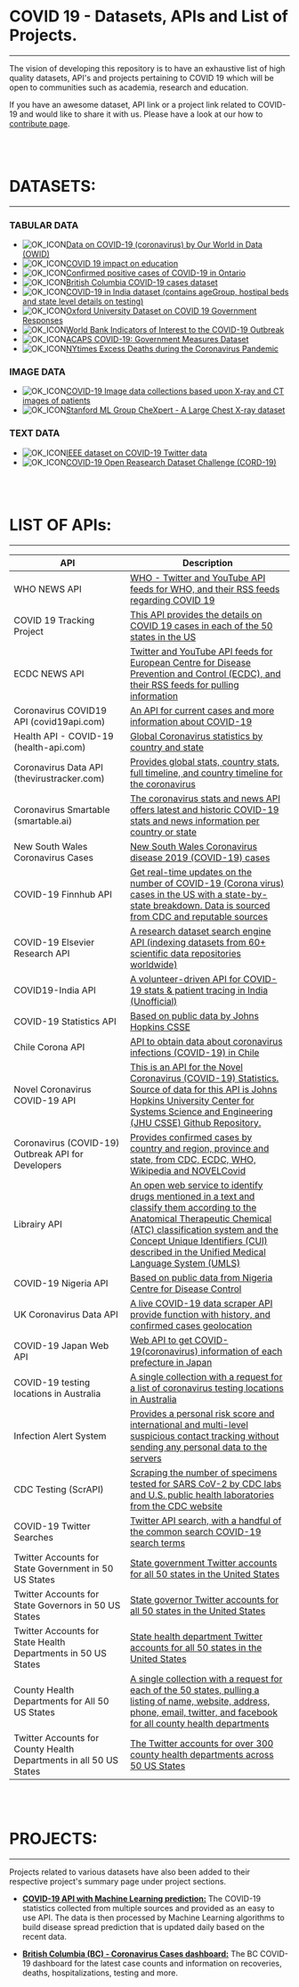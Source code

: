 # COVID 19 - Datasets, APIs and List of Projects.
------------------
The vision of developing this repository is to have an exhaustive list of high quality datasets, API's and projects pertaining to COVID 19 which will be open to communities such as academia, research and education. 

If you have an awesome dataset, API link or a project link related to COVID-19 and would like to share it with us. Please have a look at our how to [contribute page](https://github.com/sfu-db/covid19-datasets/blob/master/assets/how-to-contribute-COVID19repo.md).

<br/><br/>

# DATASETS:
--------------

### TABULAR DATA
* ![OK_ICON](https://github.com/sfu-db/covid19-datasets/blob/master/assets/ok_icon.png)[Data on COVID-19 (coronavirus) by Our World in Data (OWID)](https://github.com/sfu-db/covid19-datasets/blob/master/datasets-details/owid-COVID19.md)
* ![OK_ICON](https://github.com/sfu-db/covid19-datasets/blob/master/assets/ok_icon.png)[COVID 19 impact on education](https://github.com/sfu-db/covid19-datasets/blob/master/datasets-details/COVID-19-impact-on-education.md)
* ![OK_ICON](https://github.com/sfu-db/covid19-datasets/blob/master/assets/ok_icon.png)[Confirmed positive cases of COVID-19 in Ontario](https://github.com/sfu-db/covid19-datasets/blob/master/datasets-details/ontario-confirmed-covid19-dataset.md)
* ![OK_ICON](https://github.com/sfu-db/covid19-datasets/blob/master/assets/ok_icon.png)[British Columbia COVID-19 cases dataset](https://github.com/sfu-db/covid19-datasets/blob/master/datasets-details/BC-COVID-19-dataset.md)
* ![OK_ICON](https://github.com/sfu-db/covid19-datasets/blob/master/assets/ok_icon.png)[COVID-19 in India dataset (contains ageGroup, hostipal beds and state level details on testing)](https://github.com/sfu-db/covid19-datasets/blob/master/datasets-details/COVID-19-in-india.md)
* ![OK_ICON](https://github.com/sfu-db/covid19-datasets/blob/master/assets/ok_icon.png)[Oxford University Dataset on COVID 19 Government Responses](https://github.com/sfu-db/covid19-datasets/blob/master/datasets-details/oxfordUniversity-COVID19-response.md)
* ![OK_ICON](https://github.com/sfu-db/covid19-datasets/blob/master/assets/ok_icon.png)[World Bank Indicators of Interest to the COVID-19 Outbreak](https://github.com/sfu-db/covid19-datasets/blob/master/datasets-details/world-bank-indicator.md)
* ![OK_ICON](https://github.com/sfu-db/covid19-datasets/blob/master/assets/ok_icon.png)[ACAPS COVID-19: Government Measures Dataset](https://github.com/sfu-db/covid19-datasets/blob/master/datasets-details/ACAPS-COVID19.md)
* ![OK_ICON](https://github.com/sfu-db/covid19-datasets/blob/master/assets/ok_icon.png)[NYtimes Excess Deaths during the Coronavirus Pandemic](https://github.com/sfu-db/covid19-datasets/blob/master/datasets-details/nytimes-excess-deaths.md)




### IMAGE DATA
* ![OK_ICON](https://github.com/sfu-db/covid19-datasets/blob/master/assets/ok_icon.png)[COVID-19 Image data collections based upon X-ray and CT images of patients](https://github.com/sfu-db/covid19-datasets/blob/master/datasets-details/image-data-chestXray-CTScans.md)
* ![OK_ICON](https://github.com/sfu-db/covid19-datasets/blob/master/assets/ok_icon.png)[Stanford ML Group CheXpert - A Large Chest X-ray dataset](https://github.com/sfu-db/covid19-datasets/blob/master/datasets-details/stanford-chexpert.md)



### TEXT DATA
* ![OK_ICON](https://github.com/sfu-db/covid19-datasets/blob/master/assets/ok_icon.png)[IEEE dataset on COVID-19 Twitter data](https://github.com/sfu-db/covid19-datasets/blob/master/datasets-details/IEEE-twitter-dataset.md)
* ![OK_ICON](https://github.com/sfu-db/covid19-datasets/blob/master/assets/ok_icon.png)[COVID-19 Open Reasearch Dataset Challenge (CORD-19)](https://github.com/sfu-db/covid19-datasets/blob/master/datasets-details/COVID-19-open-research-challenge-nih.md)


<br/><br/>

# LIST OF APIs:
-----------------
|API | Description |
| ----------|--------|
|WHO NEWS API | [WHO - Twitter and YouTube API feeds for WHO, and their RSS feeds regarding COVID 19](https://documenter.getpostman.com/view/8854915/SzS7NkAS?version=latest) |
|COVID 19 Tracking Project | [This API provides the details on COVID 19 cases in each of the 50 states in the US](https://documenter.getpostman.com/view/8854915/SzS8rjHv?version=latest) |
| ECDC NEWS API | [Twitter and YouTube API feeds for European Centre for Disease Prevention and Control (ECDC), and their RSS feeds for pulling information](https://documenter.getpostman.com/view/8854915/SzS7NkAQ?version=latest) |
|Coronavirus COVID19 API (covid19api.com) | [An API for current cases and more information about COVID-19](https://documenter.getpostman.com/view/10808728/SzS8rjbc?version=latest)|
| Health API - COVID-19 (health-api.com) | [Global Coronavirus statistics by country and state](https://documenter.getpostman.com/view/8854915/SzS7R74s?version=latest)|
|Coronavirus Data API (thevirustracker.com)| [Provides global stats, country stats, full timeline, and country timeline for the coronavirus](https://documenter.getpostman.com/view/8854915/SzS7R74n?version=latest)|
|Coronavirus Smartable (smartable.ai)| [The coronavirus stats and news API offers latest and historic COVID-19 stats and news information per country or state](https://documenter.getpostman.com/view/8854915/SzS7R74q?version=latest)|
|New South Wales Coronavirus Cases| [New South Wales Coronavirus disease 2019 (COVID-19) cases](https://documenter.getpostman.com/view/8854915/SzS7R74r?version=latest) |
|COVID-19 Finnhub API | [Get real-time updates on the number of COVID-19 (Corona virus) cases in the US with a state-by-state breakdown. Data is sourced from CDC and reputable sources](https://documenter.getpostman.com/view/10724784/SzYW3LFa?version=latest)|
|COVID-19 Elsevier Research API| [A research dataset search engine API (indexing datasets from 60+ scientific data repositories worldwide)](https://documenter.getpostman.com/view/10724784/SzYW3LUn?version=latest)|
| COVID19-India API| [A volunteer-driven API for COVID-19 stats & patient tracing in India (Unofficial)](https://documenter.getpostman.com/view/10724784/SzYXXKmA?version=latest)|
|COVID-19 Statistics API| [Based on public data by Johns Hopkins CSSE ](https://documenter.getpostman.com/view/10724784/SzYXWz3x?version=latest)|
|Chile Corona API | [API to obtain data about coronavirus infections (COVID-19) in Chile](https://documenter.getpostman.com/view/10855464/Szf25VmX?version=latest#intro)|
|Novel Coronavirus COVID-19 API | [This is an API for the Novel Coronavirus (COVID-19) Statistics. Source of data for this API is Johns Hopkins University Center for Systems Science and Engineering (JHU CSSE) Github Repository.](https://documenter.getpostman.com/view/5352730/SzYbyxR5?version=latest) |
|Coronavirus (COVID-19) Outbreak API for Developers|[Provides confirmed cases by country and region, province and state, from CDC, ECDC, WHO, Wikipedia and NOVELCovid](https://documenter.getpostman.com/view/922646/SzYbyci2?version=latest)|
|Librairy API  | [An open web service to identify drugs mentioned in a text and classify them according to the Anatomical Therapeutic Chemical (ATC) classification system and the Concept Unique Identifiers (CUI) described in the Unified Medical Language System (UMLS)](https://documenter.getpostman.com/view/9215231/Szf25VvG?version=latest) |
|COVID-19 Nigeria API | [Based on public data from Nigeria Centre for Disease Control](https://documenter.getpostman.com/view/9282328/SzYaUxJy?version=latest)|
|UK Coronavirus Data API| [A live COVID-19 data scraper API provide function with history, and confirmed cases geolocation](https://documenter.getpostman.com/view/9215231/SzYZ2Jss?version=latest)|
|COVID-19 Japan Web API | [Web API to get COVID-19(coronavirus) information of each prefecture in Japan](https://documenter.getpostman.com/view/9215231/SzYaWe6h?version=latest)|
| COVID-19 testing locations in Australia | [A single collection with a request for a list of coronavirus testing locations in Australia](https://documenter.getpostman.com/view/9215231/SzYaWe6h?version=latest)|
|Infection Alert System | [Provides a personal risk score and international and multi-level suspicious contact tracking without sending any personal data to the servers](https://documenter.getpostman.com/view/4282443/SzfAymFD?version=latest) |
| CDC Testing (ScrAPI) | [Scraping the number of specimens tested for SARS CoV-2 by CDC labs and U.S. public health laboratories from the CDC website](https://documenter.getpostman.com/view/8854915/SzS7R6gm?version=latest) |
| COVID-19 Twitter Searches | [Twitter API search, with a handful of the common search COVID-19 search terms](https://documenter.getpostman.com/view/8854915/SzS7NkEt?version=latest) |
|Twitter Accounts for State Government in 50 US States |[State government Twitter accounts for all 50 states in the United States](https://documenter.getpostman.com/view/8854915/SzYT5MzV?version=latest)|
|Twitter Accounts for State Governors in 50 US States|[State governor Twitter accounts for all 50 states in the United States](https://documenter.getpostman.com/view/8854915/SzYT5MzU?version=latest)|
|Twitter Accounts for State Health Departments in 50 US States | [State health department Twitter accounts for all 50 states in the United States](https://documenter.getpostman.com/view/8854915/SzYT5MzW?version=latest)|
|County Health Departments for All 50 US States|[A single collection with a request for each of the 50 states, pulling a listing of name, website, address, phone, email, twitter, and facebook for all county health departments](https://documenter.getpostman.com/view/8854915/SzYXVdyQ?version=latest)|
|Twitter Accounts for County Health Departments in all 50 US States| [The Twitter accounts for over 300 county health departments across 50 US States](https://documenter.getpostman.com/view/8854915/SzYXVdyR?version=latest)|

<br/><br/>
# PROJECTS:
-----------
Projects related to various datasets have also been added to their respective project's summary page under project sections.

* **[COVID-19 API with Machine Learning prediction:](https://documenter.getpostman.com/view/10877427/SzYW2f8n?version=latest)** The COVID-19 statistics collected from multiple sources and provided as an easy to use API. The data is then processed by Machine Learning algorithms to build disease spread prediction that is updated daily based on the recent data.
  
  
* **[British Columbia (BC) - Coronavirus Cases dashboard:](https://experience.arcgis.com/experience/a6f23959a8b14bfa989e3cda29297ded)** The BC COVID-19 dashboard for the latest case counts and information on recoveries, deaths, hospitalizations, testing and more.
  
  
